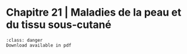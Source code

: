 # Chapitre 21 | Maladies de la peau et du tissu sous-cutané

```{admonition} Copyright
:class: danger
Download available in pdf
```
